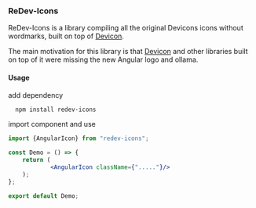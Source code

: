 ### ReDev-Icons  

ReDev-Icons is a library compiling all the original Devicons icons without wordmarks, built on top of [Devicon](https://devicon.dev/).  

The main motivation for this library is that [Devicon](https://devicon.dev/) and other libraries built on top of it were missing the new Angular logo and ollama.

#### Usage

add dependency 
```bash
  npm install redev-icons
```

import component and use

````jsx
import {AngularIcon} from "redev-icons";

const Demo = () => {
    return (
            <AngularIcon className={"....."}/>
    );
};

export default Demo;
````
